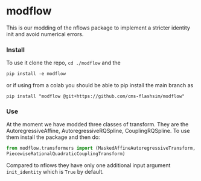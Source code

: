 # modflow
This is our modding of the nflows package to implement a stricter identity init and avoid numerical errors.

### Install 

To use it clone the repo, `cd ./modflow` and the

``` py
pip install -e modflow
```
or if using from a colab you should be able to pip install the main branch as

```
pip install "modflow @git+https://github.com/cms-flashsim/modflow"
```

### Use

At the moment we have modded three classes of transform. They are the AutoregressiveAffine, AutoregressiveRQSpline, CouplingRQSpline. To use them install the package and then do:

```py 
from modflow.transformers import (MaskedAffineAutoregressiveTransform,              MaskedPiecewiseRationalQuadraticAutoregressiveTransform,
PiecewiseRationalQuadraticCouplingTransform)
```

Compared to nflows they have only one additional input argument `init_identity` which is `True` by default.